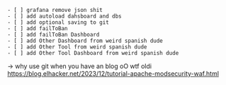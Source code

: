     - [ ] grafana remove json shit
    - [ ] add autoload dahsboard and dbs
    - [ ] add optional saving to git
    - [ ] add failToBan
    - [ ] add failToBan Dashboard
    - [ ] add Other Dashboard from weird spanish dude
    - [ ] add Other Tool from weird spanish dude
    - [ ] add Other Tool Dashboard from weird spanish dude

-> why use git when you have an blog oO wtf oldi
https://blog.elhacker.net/2023/12/tutorial-apache-modsecurity-waf.html